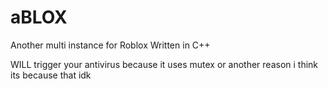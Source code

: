 # aBLOX
Another multi instance for Roblox
Written in C++

WILL trigger your antivirus because it uses mutex or another reason i think its because that idk
